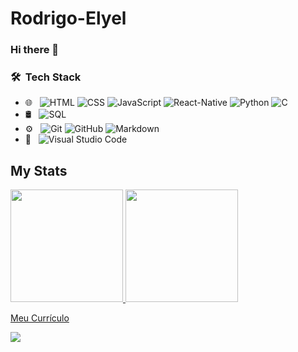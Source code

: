 # Rodrigo-Elyel

### Hi there 👋

<!--
**Rodrigo-Elyel/Rodrigo-Elyel** is a ✨ _special_ ✨ repository because its `README.md` (this file) appears on your GitHub profile.

Here are some ideas to get you started:

- 🔭 I’m currently working on ...
- 🌱 I’m currently learning ...
- 👯 I’m looking to collaborate on ...
- 🤔 I’m looking for help with ...
- 💬 Ask me about ...
- 📫 How to reach me: ...
- 😄 Pronouns: ...
- ⚡ Fun fact: ...
-->


### 🛠 &nbsp;Tech Stack

- 🌐 &nbsp;
  ![HTML](https://img.shields.io/badge/-HTML-333333?style=flat&logo=HTML5)
  ![CSS](https://img.shields.io/badge/-CSS-333333?style=flat&logo=CSS3&logoColor=1572B6)
  ![JavaScript](https://img.shields.io/badge/-JavaScript-333333?style=flat&logo=javascript)
  <!--![TypeScript](https://img.shields.io/badge/-TypeScript-333333?style=flat&logo=TypeScript)-->
  <!--![Bootstrap](https://img.shields.io/badge/-Bootstrap-333333?style=flat&logo=bootstrap&logoColor=563D7C)-->
  <!--![Node.js](https://img.shields.io/badge/-Node.js-333333?style=flat&logo=node.js)-->
  ![React-Native](https://img.shields.io/badge/-React-333333?style=flat&logo=react)
  ![Python](https://img.shields.io/badge/-Python-333333?style=flat&logo=Python)
  ![C](https://img.shields.io/badge/-C-333333?style=flat&logo=C)
  <!--![Java](https://img.shields.io/badge/-Java-333333?style=flat&logo=Java&logoColor=007396)-->
- 🛢 &nbsp;
  ![SQL](https://img.shields.io/badge/-SQL-333333?style=flat&logo=MySQL)
  <!--![Cloud Firestore](https://img.shields.io/badge/-Cloud%20Firestore-333333?style=flat&logo=firebase)-->
- ⚙️ &nbsp;
  ![Git](https://img.shields.io/badge/-Git-333333?style=flat&logo=git)
  ![GitHub](https://img.shields.io/badge/-GitHub-333333?style=flat&logo=github)
  ![Markdown](https://img.shields.io/badge/-Markdown-333333?style=flat&logo=markdown)
- 🔧 &nbsp;
  ![Visual Studio Code](https://img.shields.io/badge/-Visual%20Studio%20Code-333333?style=flat&logo=visual-studio-code&logoColor=007ACC)

## My Stats
<p>
<a href="https://github.com/rodrigoelyel">
  <img height="180em" src="https://github-readme-stats.vercel.app/api?username=rodrigoelyel&show_icons=true&theme=radical" />
  <img height="180em" src="https://github-readme-stats-eight-theta.vercel.app/api/top-langs/?username=rodrigoelyel&layout=compact&langs_count=8&theme=algolia"/>
</a>
</p>

<a href="https://drive.google.com/file/d/1_4V1wKutgGSKYaI9J_mwDQ2R8pYLhsY1/view?usp=sharing">Meu Currículo</a>

![](https://komarev.com/ghpvc/?username=rodrigoelyel&color=blue&style=flat)

